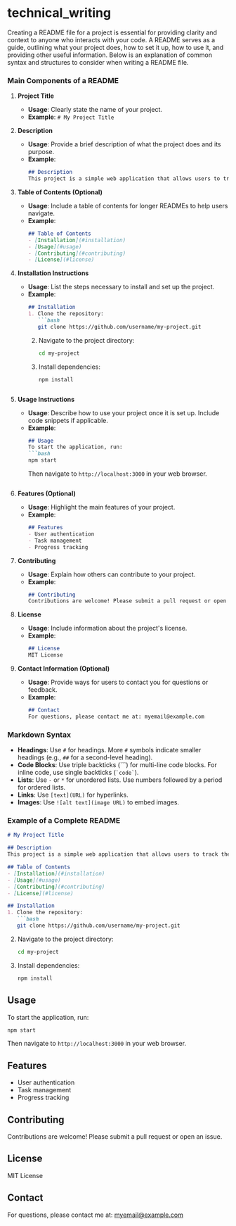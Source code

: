 # technical_writing

Creating a README file for a project is essential for providing clarity and context to anyone who interacts with your code. A README serves as a guide, outlining what your project does, how to set it up, how to use it, and providing other useful information. Below is an explanation of common syntax and structures to consider when writing a README file.

### Main Components of a README

1. **Project Title**
   - **Usage**: Clearly state the name of your project.
   - **Example**: `# My Project Title`

2. **Description**
   - **Usage**: Provide a brief description of what the project does and its purpose.
   - **Example**: 
     ```markdown
     ## Description
     This project is a simple web application that allows users to track their daily tasks and productivity.
     ```

3. **Table of Contents (Optional)**
   - **Usage**: Include a table of contents for longer READMEs to help users navigate.
   - **Example**: 
     ```markdown
     ## Table of Contents
     - [Installation](#installation)
     - [Usage](#usage)
     - [Contributing](#contributing)
     - [License](#license)
     ```

4. **Installation Instructions**
   - **Usage**: List the steps necessary to install and set up the project.
   - **Example**: 
     ```markdown
     ## Installation
     1. Clone the repository:
        ```bash
        git clone https://github.com/username/my-project.git
        ```
     2. Navigate to the project directory:
        ```bash
        cd my-project
        ```
     3. Install dependencies:
        ```bash
        npm install
        ```
     ```

5. **Usage Instructions**
   - **Usage**: Describe how to use your project once it is set up. Include code snippets if applicable.
   - **Example**: 
     ```markdown
     ## Usage
     To start the application, run:
     ```bash
     npm start
     ```
     Then navigate to `http://localhost:3000` in your web browser.
     ```

6. **Features (Optional)**
   - **Usage**: Highlight the main features of your project.
   - **Example**: 
     ```markdown
     ## Features
     - User authentication
     - Task management
     - Progress tracking
     ```

7. **Contributing**
   - **Usage**: Explain how others can contribute to your project.
   - **Example**: 
     ```markdown
     ## Contributing
     Contributions are welcome! Please submit a pull request or open an issue.
     ```

8. **License**
   - **Usage**: Include information about the project's license.
   - **Example**: 
     ```markdown
     ## License
     MIT License
     ```

9. **Contact Information (Optional)**
   - **Usage**: Provide ways for users to contact you for questions or feedback.
   - **Example**: 
     ```markdown
     ## Contact
     For questions, please contact me at: myemail@example.com
     ```

### Markdown Syntax

- **Headings**: Use `#` for headings. More `#` symbols indicate smaller headings (e.g., `##` for a second-level heading).
- **Code Blocks**: Use triple backticks (```) for multi-line code blocks. For inline code, use single backticks (`` `code` ``).
- **Lists**: Use `-` or `*` for unordered lists. Use numbers followed by a period for ordered lists.
- **Links**: Use `[text](URL)` for hyperlinks.
- **Images**: Use `![alt text](image URL)` to embed images.

### Example of a Complete README

```markdown
# My Project Title

## Description
This project is a simple web application that allows users to track their daily tasks and productivity.

## Table of Contents
- [Installation](#installation)
- [Usage](#usage)
- [Contributing](#contributing)
- [License](#license)

## Installation
1. Clone the repository:
   ```bash
   git clone https://github.com/username/my-project.git
   ```
2. Navigate to the project directory:
   ```bash
   cd my-project
   ```
3. Install dependencies:
   ```bash
   npm install
   ```

## Usage
To start the application, run:
```bash
npm start
```
Then navigate to `http://localhost:3000` in your web browser.

## Features
- User authentication
- Task management
- Progress tracking

## Contributing
Contributions are welcome! Please submit a pull request or open an issue.

## License
MIT License

## Contact
For questions, please contact me at: myemail@example.com
```

